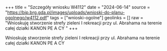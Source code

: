 +++
title = "Szczegóły wniosku W4112"
date = "2024-06-14"
source = "https://bip.brg.gda.pl/images/uploads/wnioski-do-planu-ogolnego/w4112.pdf"
tags = ["wnioski-ogolne"]
geolinks = []
raw = "Wnioskuję stworzenie strefy zieleni I rekreacji przy ul. Abrahama na terenie całej działki KANON PE A CY "
+++

Wnioskuję stworzenie strefy zieleni I rekreacji przy ul. Abrahama na terenie całej
działki
KANON
PE A CY




